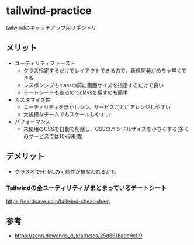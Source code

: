 # tailwind-practice
tailwindのキャッチアップ用リポジトリ

## メリット
- ユーティリティファースト
	- クラス指定するだけでレイアウトできるので、新規開発がめちゃ早くできる
	- レスポンシブもclassの前に画面サイズを指定するだけで良い
	- チートシートもあるのでclassを探すのも簡単
- カスタマイズ性
	- ユーティリティを活かしつつ、サービスごとにアレンジしやすい
	- 大規模なチームでもスケールしやすい
- パフォーマンス
	- 未使用のCSSを自動で削除し、CSSのバンドルサイズを小さくする(多くのサービスでは10kB未満)

## デメリット
- クラス名でHTMLの可読性が損なわれるかも

### Tailwindの全ユーティリティがまとまっているチートシート
https://nerdcave.com/tailwind-cheat-sheet

## 参考
- https://zenn.dev/chris_d_k/articles/25d8618ade9c09

